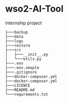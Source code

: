 # wso2-AI-Tool
internship project

```
├───backup
├───data
├───logs
├───restore
├───src
│   ├───__init__.py
│   └───utils.py
├───.env 
├───.env.smaple
├───.gitignore
├───docker-composer.yml
├───docker-composer.yml
├───LICENCE
├───README.md
└───requrements.txt
```
